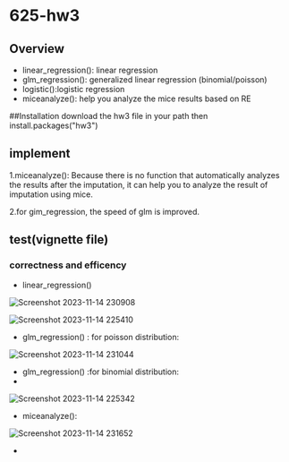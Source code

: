 # 625-hw3

## Overview
 - linear_regression(): linear regression
 - glm_regression(): generalized linear regression (binomial/poisson)
 - logistic():logistic regression
 - miceanalyze(): help you analyze the mice results based on RE

##Installation
download the hw3 file in your path
then install.packages("hw3")

## implement
1.miceanalyze(): Because there is no function that automatically analyzes the results after the imputation, it can help you to analyze the result of imputation using mice.

2.for gim_regression, the speed of glm is improved.


## test(vignette file)
### correctness and efficency
- linear_regression()

![Screenshot 2023-11-14 230908](https://github.com/sangyisu/625-hw3/assets/117102360/dbe393b6-7041-4e9e-8295-3581de798212)

![Screenshot 2023-11-14 225410](https://github.com/sangyisu/625-hw3/assets/117102360/a809f70d-0f86-4ff1-9977-032bb78c56c6)


- glm_regression() : for poisson distribution:


![Screenshot 2023-11-14 231044](https://github.com/sangyisu/625-hw3/assets/117102360/f57dda48-7d85-4de2-ad18-71217a381e8c)



- glm_regression() :for binomial distribution:
- 
![Screenshot 2023-11-14 225342](https://github.com/sangyisu/625-hw3/assets/117102360/c2b9aa03-0847-400a-8741-133389d19f18)

- miceanalyze():

 ![Screenshot 2023-11-14 231652](https://github.com/sangyisu/625-hw3/assets/117102360/8968abd7-0abd-4a90-bd1d-54b8d7ec7597)



- 
